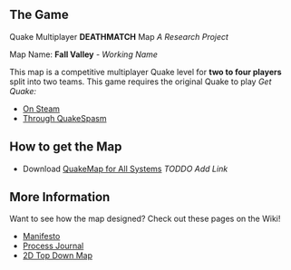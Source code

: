 ## The Game
Quake Multiplayer **DEATHMATCH** Map
*A Research Project*

Map Name: **Fall Valley** *- Working Name*

This map is a competitive multiplayer Quake level for **two to four players** split into two teams.
This game requires the original Quake to play
*Get Quake:*
* [On Steam](https://store.steampowered.com/app/2310/QUAKE/)
* [Through QuakeSpasm](https://sourceforge.net/projects/quakespasm/)

## How to get the Map
* Download [QuakeMap for All Systems]() _TODDO Add Link_

## More Information
Want to see how the map designed?
Check out these pages on the Wiki!
* [Manifesto](https://github.com/sim2kid/Quake-Map/wiki/Manifesto)
* [Process Journal](https://github.com/sim2kid/Quake-Map/wiki/Process-Journal)
* [2D Top Down Map](https://github.com/sim2kid/Quake-Map/wiki/2D-Top-Down-Map)